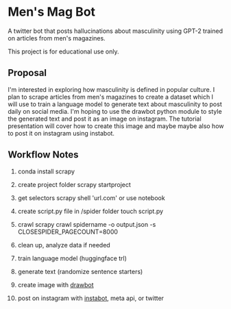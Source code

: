 # Men's Mag Bot

A twitter bot that posts hallucinations about masculinity using GPT-2 trained on articles from men's magazines.

This project is for educational use only. 

## Proposal

I'm interested in exploring how masculinity is defined in popular culture.  I plan to scrape articles from men's magazines to create a dataset which I will use to train a language model to generate text about masculinity to post daily on social media.  I'm hoping to use the drawbot python module to style the generated text and post it as an image on instagram.  The tutorial presentation will cover how to create this image and maybe maybe also how to post it on instagram using instabot.  

## Workflow Notes

1. conda install scrapy

2. create project folder
scrapy startproject <projectname>

3. get selectors
scrapy shell 'url.com' or use notebook

4. create script.py file in /spider folder
touch script.py

5. crawl
scrapy crawl spidername -o output.json -s CLOSESPIDER_PAGECOUNT=8000

6. clean up, analyze data if needed

7. train language model (huggingface trl)

8. generate text (randomize sentence starters)

9. create image with [drawbot](https://github.com/typemytype/drawbot)

10. post on instagram with [instabot](https://github.com/ohld/igbot/blob/master/examples/autopost/README.md), meta api, or twitter